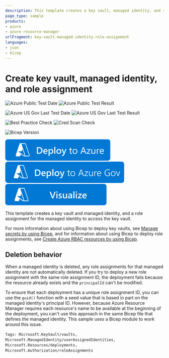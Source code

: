 ```yaml
---
description: This template creates a key vault, managed identity, and role assignment.
page_type: sample
products:
- azure
- azure-resource-manager
urlFragment: key-vault-managed-identity-role-assignment
languages:
- json
- bicep
---
```

# Create key vault, managed identity, and role assignment

![Azure Public Test Date](https://azurequickstartsservice.blob.core.windows.net/badges/quickstarts/microsoft.keyvault/key-vault-managed-identity-role-assignment/PublicLastTestDate.svg)
![Azure Public Test Result](https://azurequickstartsservice.blob.core.windows.net/badges/quickstarts/microsoft.keyvault/key-vault-managed-identity-role-assignment/PublicDeployment.svg)

![Azure US Gov Last Test Date](https://azurequickstartsservice.blob.core.windows.net/badges/quickstarts/microsoft.keyvault/key-vault-managed-identity-role-assignment/FairfaxLastTestDate.svg)
![Azure US Gov Last Test Result](https://azurequickstartsservice.blob.core.windows.net/badges/quickstarts/microsoft.keyvault/key-vault-managed-identity-role-assignment/FairfaxDeployment.svg)

![Best Practice Check](https://azurequickstartsservice.blob.core.windows.net/badges/quickstarts/microsoft.keyvault/key-vault-managed-identity-role-assignment/BestPracticeResult.svg)
![Cred Scan Check](https://azurequickstartsservice.blob.core.windows.net/badges/quickstarts/microsoft.keyvault/key-vault-managed-identity-role-assignment/CredScanResult.svg)

![Bicep Version](https://azurequickstartsservice.blob.core.windows.net/badges/quickstarts/microsoft.keyvault/key-vault-managed-identity-role-assignment/BicepVersion.svg)

[![Deploy To Azure](https://raw.githubusercontent.com/Azure/azure-quickstart-templates/master/1-CONTRIBUTION-GUIDE/images/deploytoazure.svg?sanitize=true)](https://portal.azure.com/#create/Microsoft.Template/uri/https%3A%2F%2Fraw.githubusercontent.com%2FAzure%2Fazure-quickstart-templates%2Fmaster%2Fquickstarts%2Fmicrosoft.keyvault%2Fkey-vault-managed-identity-role-assignment%2Fazuredeploy.json)
[![Deploy To Azure US Gov](https://raw.githubusercontent.com/Azure/azure-quickstart-templates/master/1-CONTRIBUTION-GUIDE/images/deploytoazuregov.svg?sanitize=true)](https://portal.azure.us/#create/Microsoft.Template/uri/https%3A%2F%2Fraw.githubusercontent.com%2FAzure%2Fazure-quickstart-templates%2Fmaster%2Fquickstarts%2Fmicrosoft.keyvault%2Fkey-vault-managed-identity-role-assignment%2Fazuredeploy.json)
[![Visualize](https://raw.githubusercontent.com/Azure/azure-quickstart-templates/master/1-CONTRIBUTION-GUIDE/images/visualizebutton.svg?sanitize=true)](http://armviz.io/#/?load=https%3A%2F%2Fraw.githubusercontent.com%2FAzure%2Fazure-quickstart-templates%2Fmaster%2Fquickstarts%2Fmicrosoft.keyvault%2Fkey-vault-managed-identity-role-assignment%2Fazuredeploy.json)

This template creates a key vault and managed identity, and a role assignment for the managed identity to access the key vault.

For more information about using Bicep to deploy key vaults, see [Manage secrets by using Bicep](https://docs.microsoft.com/azure/azure-resource-manager/bicep/scenarios-secrets#use-key-vault), and for information about using Bicep to deploy role assignments, see [Create Azure RBAC resources by using Bicep](https://docs.microsoft.com/azure/azure-resource-manager/bicep/scenarios-rbac).

## Deletion behavior

When a managed identity is deleted, any role assignments for that managed identity are not automatically deleted. If you try to deploy a new role assignment with the same role assignment ID, the deployment fails because the resource already exists and the `principalId` can't be modified.

To ensure that each deployment has a unique role assignment ID, you can use the `guid()` function with a seed value that is based in part on the managed identity's principal ID. However, because Azure Resource Manager requires each resource's name to be available at the beginning of the deployment, you can't use this approach in the same Bicep file that defines the managed identity. This sample uses a Bicep module to work around this issue.

`Tags: Microsoft.KeyVault/vaults, Microsoft.ManagedIdentity/userAssignedIdentities, Microsoft.Resources/deployments, Microsoft.Authorization/roleAssignments`
